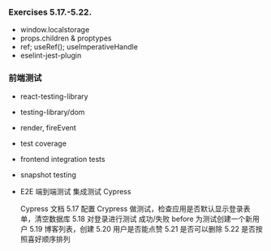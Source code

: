 ### Exercises 5.17.-5.22.

- window.localstorage
- props.children & proptypes
- ref; useRef(); useImperativeHandle
- eselint-jest-plugin

### 前端测试

- react-testing-library
- testing-library/dom
- render, fireEvent
- test coverage
- frontend integration tests
- snapshot testing

- E2E 端到端测试 集成测试 Cypress

  Cypress 文档
  5.17 配置 Crypress 做测试，检查应用是否默认显示登录表单，清空数据库
  5.18 对登录进行测试 成功/失败 before 为测试创建一个新用户
  5.19 博客列表，创建
  5.20 用户是否能点赞
  5.21 是否可以删除
  5.22 是否按照喜好顺序排列

